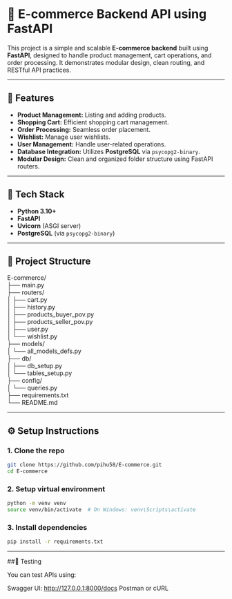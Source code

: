 # 🛒 E-commerce Backend API using FastAPI

This project is a simple and scalable **E-commerce backend** built using **FastAPI**, designed to handle product management, cart operations, and order processing. It demonstrates modular design, clean routing, and RESTful API practices.

---

## 🚀 Features

* **Product Management:** Listing and adding products.
* **Shopping Cart:** Efficient shopping cart management.
* **Order Processing:** Seamless order placement.
* **Wishlist:** Manage user wishlists.
* **User Management:** Handle user-related operations.
* **Database Integration:** Utilizes **PostgreSQL** via `psycopg2-binary`.
* **Modular Design:** Clean and organized folder structure using FastAPI routers.

---

## 🧰 Tech Stack

* **Python 3.10+**
* **FastAPI**
* **Uvicorn** (ASGI server)
* **PostgreSQL** (via `psycopg2-binary`)

---

## 📁 Project Structure


E-commerce/   
├── main.py  
├── routers/  
│       ├── cart.py  
│       ├── history.py  
│       ├── products_buyer_pov.py  
│       ├── products_seller_pov.py  
│       ├── user.py  
│       └── wishlist.py  
├── models/  
│       └── all_models_defs.py  
├── db/  
│       ├── db_setup.py  
│       └── tables_setup.py  
├── config/  
│       └── queries.py  
├── requirements.txt  
└── README.md  

---


## ⚙️ Setup Instructions

### 1. Clone the repo

```bash
git clone https://github.com/pihu58/E-commerce.git
cd E-commerce
```

### 2. Setup virtual environment

```bash
python -m venv venv
source venv/bin/activate  # On Windows: venv\Scripts\activate
```

### 3. Install dependencies

```bash
pip install -r requirements.txt
```


---


##🧪 Testing

You can test APIs using:

Swagger UI: http://127.0.0.1:8000/docs
Postman or cURL

